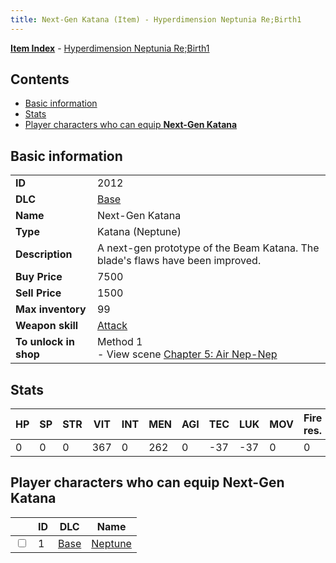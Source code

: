 ```yaml
---
title: Next-Gen Katana (Item) - Hyperdimension Neptunia Re;Birth1
---
```


[**Item Index**](/neptunia/rb1/item/index.html) - [Hyperdimension Neptunia Re;Birth1](/neptunia/rb1)

## Contents

- [Basic information](#basic-information)
- [Stats](#stats)
- [Player characters who can equip **Next-Gen Katana**](#player-characters-who-can-equip-next-gen-katana)
## Basic information

|   |   |
| -- | -- |
| **ID** | 2012 |
| **DLC** | [Base](/neptunia/rb1/dlc/1-base.html) |
| **Name** | Next-Gen Katana |
| **Type** | Katana (Neptune) |
| **Description** | A next-gen prototype of the Beam Katana. The blade's flaws have been improved. |
| **Buy Price** | 7500 |
| **Sell Price** | 1500 |
| **Max inventory** | 99 |
| **Weapon skill** | [Attack](/neptunia/rb1/skill/1-1-attack.html) |
| **To unlock in shop** | Method 1<br />- View scene [Chapter 5: Air Nep-Nep](/neptunia/rb1/scene/1-502-chapter-5-air-nep-nep.html) |


## Stats

| HP | SP | STR | VIT | INT | MEN | AGI | TEC | LUK | MOV | Fire res. | Ice res. | Wind res. | Lightning res. |
| -- | -- | --- | --- | --- | --- | --- | --- | --- | --- | --------- | -------- | --------- | -------------- |
| 0 | 0 | 0 | 367 | 0 | 262 | 0 | -37 | -37 | 0 | 0 | 0 | 0 | 0 |


## Player characters who can equip **Next-Gen Katana**

|    | ID | DLC | Name |
| -- | -- | --- | ---- |
| <input type="checkbox" id="rb1-player-1-1" class="trackbox" /> | 1 | [Base](/neptunia/rb1/dlc/1-base.html) | [Neptune](/neptunia/rb1/player/1-1-neptune.html) |

